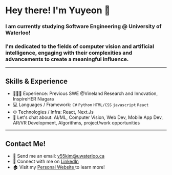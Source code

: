 # Hey there! I'm Yuyeon 👋
### I am currently studying Software Engineering @ University of Waterloo!
### I'm dedicated to the fields of computer vision and artificial intelligence, engaging with their complexities and advancements to create a meaningful influence.

---
## Skills & Experience
- 👨🏻‍💻 Experience: Previous SWE @Vineland Research and Innovation, InspireHER Niagara
- 💻 Languages / Framework: `C#` `Python` `HTML/CSS` `javascript` `React`
- ⚙️ Technologies / Infra: React, Next.Js
- 💬 Let's chat about: AI/ML, Computer Vision, Web Dev, Mobile App Dev, AR/VR Development, Algorithms, project/work opportunities

---
## Contact Me!
- 📧 Send me an email: y55kim@uwaterloo.ca
- 🔗 Connect with me on <a href="www.linkedin.com/in/yuyeon"> LinkedIn </a>
- 🏠 Visit my <a href="https://donghwui.com"> Personal Website </a> to learn more!

